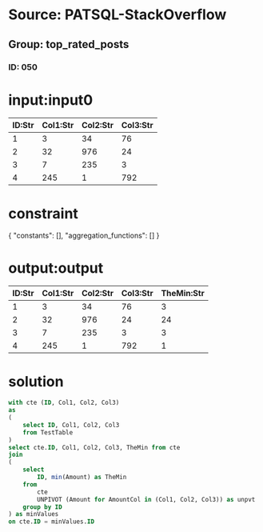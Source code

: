 # Source: PATSQL-StackOverflow
## Group: top_rated_posts
### ID: 050

# input:input0

| ID:Str | Col1:Str | Col2:Str | Col3:Str |
|---|---|---|---|
| 1 | 3 | 34 | 76 |
| 2 | 32 | 976 | 24 |
| 3 | 7 | 235 | 3 |
| 4 | 245 | 1 | 792 |

# constraint

{
  "constants": [],
  "aggregation_functions": []
}

# output:output

| ID:Str | Col1:Str | Col2:Str | Col3:Str | TheMin:Str |
|---|---|---|---|---|
| 1 | 3 | 34 | 76 | 3 |
| 2 | 32 | 976 | 24 | 24 |
| 3 | 7 | 235 | 3 | 3 |
| 4 | 245 | 1 | 792 | 1 |

# solution

```sql
with cte (ID, Col1, Col2, Col3)
as
(
    select ID, Col1, Col2, Col3
    from TestTable
)
select cte.ID, Col1, Col2, Col3, TheMin from cte
join
(
    select
        ID, min(Amount) as TheMin
    from 
        cte 
        UNPIVOT (Amount for AmountCol in (Col1, Col2, Col3)) as unpvt
    group by ID
) as minValues
on cte.ID = minValues.ID
```
